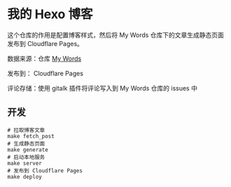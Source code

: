 # 我的 Hexo 博客

这个仓库的作用是配置博客样式，然后将 My Words 仓库下的文章生成静态页面发布到 Cloudflare Pages。

数据来源：仓库 [My Words](https://github.com/zou8944/my-words)

发布到： Cloudflare Pages

评论存储：使用 gitalk 插件将评论写入到 My Words 仓库的 issues 中

## 开发

```shell
# 拉取博客文章
make fetch_post
# 生成静态页面
make generate
# 启动本地服务
make server
# 发布到 Cloudflare Pages
make deploy
```
